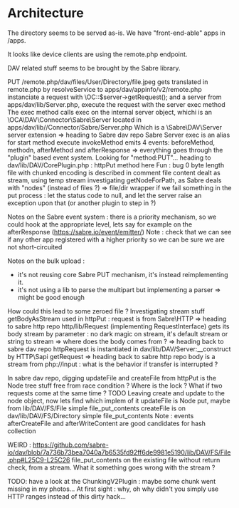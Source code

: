 # Architecture

The directory seems to be served as-is.
We have "front-end-able" apps in /apps.

It looks like device clients are using the remote.php endpoint.

DAV related stuff seems to be brought by the Sabre library.

PUT /remote.php/dav/files/User/Directory/file.jpeg
gets translated in remote.php by resolveService to apps/dav/appinfo/v2/remote.php
instanciate a request with \OC::$server->getRequest(); and a server from apps/dav/lib/Server.php, execute the request with the server exec method
The exec method calls exec on the internal server object, whichi is an \OCA\DAV\Connector\Sabre\Server located in apps/dav/lib//Connector/Sabre/Server.php
Which is a \Sabre\DAV\Server server extension
=> heading to Sabre dav repo
Sabre Server exec is an alias for start method
execute invokeMethod
emits 4 events: beforeMethod, methodn, afterMethod and afterResponse
=> everything goes through the "plugin" based event system. Looking for "method:PUT"...
heading to dav/lib/DAV/CorePlugin.php : httpPut method here
Fun : bug 0 byte length file with chunked encoding is described in comment
file content dealt as stream, using temp stream
investigating getNodeForPath, as Sabre deals with "nodes" (instead of files ?) => file/dir wrapper
if we fail something in the put process : let the status code to null, and let the server raise an exception upon that (or another plugin to step in ?)

Notes on the Sabre event system : there is a priority mechanism, so we could hook at the appropriate level, lets say for example on the afterResponse (https://sabre.io/event/emitter/)
Note : check that we can see if any other app registered with a higher priority so we can be sure we are not short-circuited

Notes on the bulk upload :
- it's not reusing core Sabre PUT mechanism, it's instead reimplementing it.
- it's not using a lib to parse the multipart but implementing a parser
=> might be good enough

How could this lead to some zeroed file ? Investigating stream stuff
getBodyAsStream used in httpPut : request is from Sabre\HTTP
=> heading to sabre http repo
http/lib/Request (implementing RequestInterface) gets its body stream by parameter : no dark magic on stream, it's default stream or string to stream => where does the body comes from ?
=> heading back to sabre dav repo
httpRequest is instantiated in dav/lib/DAV/Server:__construct by HTTP\Sapi getRequest
=> heading back to sabre http repo
body is a stream from php://input : what is the behavior if transfer is interrupted ?

In sabre dav repo, digging updateFile and createFile from httpPut
is the Node tree stuff free from race condition ? Where is the lock ? What if two requests come at the same time ? TODO
Leaving create and update to the node object, now lets find which implem of it
updateFile is Node put, maybe from lib/DAV/FS/File
simple file_put_contents
createFile is on dav/lib/DAV/FS/Directory
simple file_put_contents
Note : events afterCreateFile and afterWriteContent are good candidates for hash collection

WEIRD : https://github.com/sabre-io/dav/blob/7a736b73bea7040a7b6535fd92ff6de9981e5190/lib/DAV/FS/File.php#L25C9-L25C26 file_put_contents on the existing file without return check, from a stream. What it something goes wrong with the stream ?

TODO: have a look at the ChunkingV2Plugin : maybe some chunk went missing in my photos...
At first sight : why, oh why didn't you simply use HTTP ranges instead of this dirty hack...
